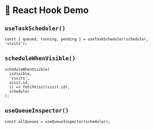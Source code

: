 # 🧪 React Hook Demo

## `useTaskScheduler()`

```tsx
const { queued, running, pending } = useTaskScheduler(scheduler, 'visits');
```

## `scheduleWhenVisible()`

```tsx
scheduleWhenVisible(
  isVisible,
  'visits',
  visit.id,
  () => fetchVisit(visit.id),
  scheduler
);
```

## `useQueueInspector()`

```tsx
const allQueues = useQueueInspector(scheduler);
```